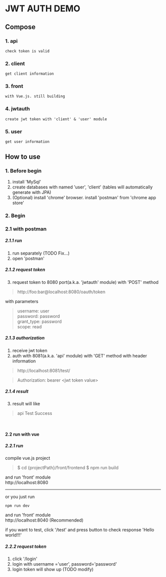 JWT AUTH DEMO
=============

Compose
-------------

### 1. api
    check token is valid
### 2. client
    get client information
### 3. front
    with Vue.js. still building
### 4. jwtauth
    create jwt token with 'client' & 'user' module
### 5. user
    get user information
    
How to use
-------------
### 1. Before begin
1. install 'MySql'
2. create databases with named 'user', 'client' (tables will automatically generate with JPA)
3. (Optional) install 'chrome' browser. install 'postman' from 'chrome app store'

### 2. Begin
### 2.1 with postman
##### 2.1.1 run
1. run separately (TODO Fix...)
2. open 'postman'
##### 2.1.2 request token
3. request token to 8080 port(a.k.a. 'jwtauth' module) with 'POST' method
> http://foo:bar@localhost:8080/oauth/token

with parameters
> username: user
<br/> password: password
<br/> grant_type: password
<br/> scope: read
##### 2.1.3 authorization
1. receive jwt token 
2. auth with 8081(a.k.a. 'api' module) with 'GET' method with header information

> http://localhost:8081/test/

> Authorization: bearer \<jwt token value\>

##### 2.1.4 result
3. result will like
> api Test Success

<br/>

#### 2.2 run with vue
##### 2.2.1 run
compile vue.js project
> $ cd {projectPath}/front/frontend
> $ npm run build
    
and run 'front' module <br/>
http://localhost:8080

---
or you just run

    npm run dev
    
and run 'front' module <br/>
http://localhost:8040 <t/> (Recommended)

if you want to test, click '/test' and press button to check response 'Hello world!!!'

##### 2.2.2 request token
1. click '/login'
2. login with username ='user', password='password'
3. login token will show up (TODO modify)
